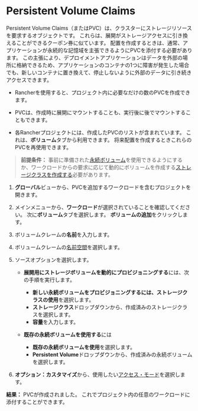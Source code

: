 # Persistent Volume Claims

Persistent Volume Claims（またはPVC）は、クラスターにストレージリソースを要求するオブジェクトです。
これらは、展開がストレージアクセスに引き換えることができるクーポン券に似ています。
配置を作成するときは、通常、アプリケーションが永続的な記憶域を主張できるようにPVCを添付する必要があります。
この主張により、デプロイメントアプリケーションはデータを外部の場所に格納できるため、アプリケーションのコンテナの1つに障害が発生した場合でも、新しいコンテナに置き換えて、停止しないように外部のデータに引き続きアクセスできます。

- Rancherを使用すると、プロジェクト内に必要なだけの数のPVCを作成できます。

- PVCは、作成時に展開にマウントすることも、実行後に後でマウントすることもできます。

- 各Rancherプロジェクトには、作成したPVCのリストが含まれています。
これは、**ボリューム**タブから利用できます。
将来配置を作成するときこれらのPVCを再使用できます。

> **前提条件：**
> 事前に準備された[永続ボリューム](https://rancher.com/docs/rancher/v2.x/en/k8s-in-rancher/volumes-and-storage/#adding-a-persistent-volume)を使用できるようにするか、ワークロードからの要求に応じて動的にボリュームを作成する[ストレージクラスを作成する](https://rancher.com/docs/rancher/v2.x/en/k8s-in-rancher/volumes-and-storage/#adding-storage-classes)必要があります。

1. **グローバル**ビューから、PVCを追加するワークロードを含むプロジェクトを開きます。

1. メインメニューから、**ワークロード**が選択されていることを確認してください。
次に**ボリューム**タブを選択します。
**ボリュームの追加**をクリックします。

1. ボリュームクレームの**名前**を入力します。

1. ボリュームクレームの[名前空間](https://rancher.com/docs/rancher/v2.x/en/k8s-in-rancher/projects-and-namespaces/#namespaces)を選択します。

1. ソースオプションを選択します。
    - **展開用にストレージボリュームを動的にプロビジョニングする**には、次の手順を実行します。
        - **新しい永続ボリュームをプロビジョニングするには、ストレージクラスの使用**を選択します。
        - **ストレージクラス**ドロップダウンから、作成済みのストレージクラスを選択します。
        - **容量**を入力します。

    - **既存の永続ボリュームを使用する**には
        - **既存の永続ボリュームを使用**を選択します。
        - **Persistent Volume**ドロップダウンから、作成済みの永続ボリュームを選択します。

1. **オプション：カスタマイズ**から、使用したい[アクセス・モード](https://kubernetes.io/docs/concepts/storage/persistent-volumes/#access-modes)を選択します。

**結果：** PVCが作成されました。
これでプロジェクト内の任意のワークロードに添付することができます。

